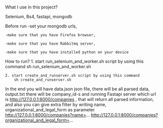 
What I use in this project?

Selenium, Bs4, fastapi, mongodb


Before run 
    -set your mongodb urls, 

    -make sure that you have Firefox browser,

    -make sure that you have Rabbitmq server,
    
    -make sure that you have installed python on your device

How to run?
    1. start run_selenium_and_worker.sh script by using this command
        sh run_selenium_and_worker.sh
        
    2. start create_and_runserver.sh script by using this command
        sh create_and_runserver.sh

In the end you will have data.json json file, there will be all parsed data, output.txt there will be company_id-s and running Fastapi server which url is http://127.0.0.1:8000/companies , that will return all parsed information, and also you can give extra filter by writing name, organizational_and_legal_form as parameter
http://127.0.0.1:8000/companies?name=...
http://127.0.0.1:8000/companies?organizational_and_legal_form=...
